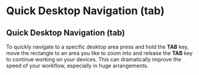 # Quick Desktop Navigation (tab)

## Quick Desktop Navigation (tab)

To quickly navigate to a specific desktop area press and hold the
**TAB** key, move the rectangle to an area you like to zoom into and
release the **TAB** key to continue working on your devices. This can
dramatically improve the speed of your workflow, especially in huge
arrangements.
